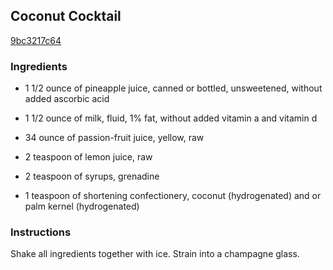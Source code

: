 ## Coconut Cocktail

[9bc3217c64](http://www.food.com/recipe/coconut-cocktail-252675)

### Ingredients

 - 1 1/2 ounce of pineapple juice, canned or bottled, unsweetened, without added ascorbic acid

 - 1 1/2 ounce of milk, fluid, 1% fat, without added vitamin a and vitamin d

 - 34 ounce of passion-fruit juice, yellow, raw

 - 2 teaspoon of lemon juice, raw

 - 2 teaspoon of syrups, grenadine

 - 1 teaspoon of shortening confectionery, coconut (hydrogenated) and or palm kernel (hydrogenated)

### Instructions

Shake all ingredients together with ice. Strain into a champagne glass.
